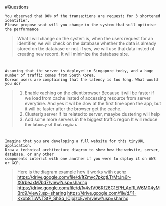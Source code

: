 #Questions

	You observed that 80% of the transactions are requests for 3 shortened identifier. 
	Please propose what will you change in the system that will optimise the performance

>What I will change on the system is,
	when the users request for an identifier, we will check on the database whether the data is already stored on the database or not. if yes, we will use that data insted of creating new record. It will minimize the database size.

#

	Assuming that the server is deployed in Singapore today, and a huge number of traffic comes from South Korea. 
	Korean users are complaining that the latency is too long. What would you do?

>1. Enable caching on the client browser
	Because it will be faster if we load from cache insted of accessing resource from server everytime. And yes it wil be slow at the first time open the app, but it will be faster after the browser get the cache.
>2. Clusterig server
	If its related to server, maaybe clustering will help
>3. Add some more servers in the biggest traffic region
	It will reduce the latency of that region.

#

	Imagine that you are developing a full website for this tinyURL application. 
	Draw a technical architecture diagram to show how the website, server, database, or any other 
	components interact with one another if you were to deploy it on AWS or GCP.
	
>Here is the diagram example how it works with cache
>https://drive.google.com/file/d/1tZmyc7pkgtLTrMtJm6r-X0rbeJxM7bd7/view?usp=sharing
>https://drive.google.com/file/d/1v4vfV96Rf26C1EPH_ApRLW6M04yMBrd9/view?usp=sharing
>https://drive.google.com/file/d/11-Kxob8TiWVTStP_ShSq_lCjojzcEvyh/view?usp=sharing
